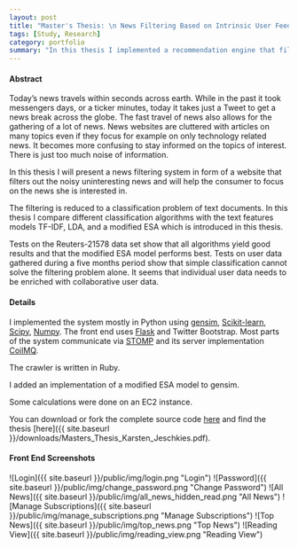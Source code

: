 ```yaml
---
layout: post
title: "Master's Thesis: \n News Filtering Based on Intrinsic User Feedback and a Modified ESA Model"
tags: [Study, Research]
category: portfolio
summary: "In this thesis I implemented a recommendation engine that filters top news of the day."
---
```

#### Abstract
Today’s news travels within seconds across earth. While in the past it took messengers days, or a ticker minutes, today it takes just a Tweet to get a news break across the globe. The fast travel of news also allows for the gathering of a lot of news. News websites are cluttered with articles on many topics even if they focus for example on only technology related news. It becomes more confusing to stay informed on the topics of interest. There is just too much noise of information.

In this thesis I will present a news filtering system in form of a website that filters out the noisy uninteresting news and will help the consumer to focus on the news she is interested in.

The filtering is reduced to a classification problem of text documents. In this thesis I compare different classification algorithms with the text features models TF-IDF, LDA, and a modified ESA which is introduced in this thesis.

Tests on the Reuters-21578 data set show that all algorithms yield good results and that the modified ESA model performs best. Tests on user data gathered during a five months period show that simple classification cannot solve the filtering problem alone. It seems that individual user data needs to be enriched with collaborative user data.

#### Details
I implemented the system mostly in Python using [gensim](http://radimrehurek.com/gensim/), [Scikit-learn](http://scikit-learn.org), [Scipy](http://www.scipy.org/), [Numpy](http://www.numpy.org/). The front end uses [Flask](http://flask.pocoo.org/) and Twitter Bootstrap. Most parts of the system communicate via [STOMP](http://stomp.github.com) and its server implementation [CoilMQ](https://github.com/hozn/coilmq/).

The crawler is written in Ruby.

I added an implementation of a modified ESA model to gensim.

Some calculations were done on an EC2 instance.

You can download or fork the complete source code [here](https://github.com/blacklab/nyan) and find the thesis [here]({{ site.baseurl }}/downloads/Masters_Thesis_Karsten_Jeschkies.pdf).

#### Front End Screenshots
![Login]({{ site.baseurl }}/public/img/login.png "Login")
![Password]({{ site.baseurl }}/public/img/change_password.png "Change Password")
![All News]({{ site.baseurl }}/public/img/all_news_hidden_read.png "All News")
![Manage Subscriptions]({{ site.baseurl }}/public/img/manage_subscriptions.png "Manage Subscriptions")
![Top News]({{ site.baseurl }}/public/img/top_news.png "Top News")
![Reading View]({{ site.baseurl }}/public/img/reading_view.png "Reading View")
